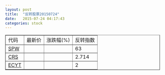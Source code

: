 ```yaml
---
layout: post
title:  "反转股票20150724"
date:   2015-07-24 04:17:43
categories: stock
---
```


<script type="text/javascript">
var stockList = []
stockList.push('gb_spw');
stockList.push('gb_crs');
stockList.push('gb_ecyt');
</script>

<table border="1">
 <tr>
 <td>代码</td>
  <td>最新价</td>
  <td>涨跌幅(%)</td>
 <td>反转指数</td>
</tr>
  <tr id="spw"><td><a href="http://stock.finance.sina.com.cn/usstock/quotes/SPW.html" target="_blank">SPW</a></td><td></td><td></td><td>63</td></tr>
  <tr id="crs"><td><a href="http://stock.finance.sina.com.cn/usstock/quotes/CRS.html" target="_blank">CRS</a></td><td></td><td></td><td>2.714</td></tr>
  <tr id="ecyt"><td><a href="http://stock.finance.sina.com.cn/usstock/quotes/ECYT.html" target="_blank">ECYT</a></td><td></td><td></td><td>2</td></tr>
</table>
